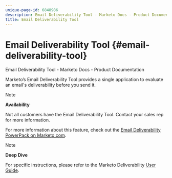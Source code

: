```yaml
---
unique-page-id: 6848986
description: Email Deliverability Tool - Marketo Docs - Product Documentation
title: Email Deliverability Tool
---
```


# Email Deliverability Tool {#email-deliverability-tool}

Email Deliverability Tool - Marketo Docs - Product Documentation

Marketo’s Email Deliverability Tool provides a single application to evaluate an email's deliverability before you send it.

>[!NOTE]
>
>**Availability**
>
>Not all customers have the Email Deliverability Tool. Contact your sales rep for more information.

For more information about this feature, check out the [Email Deliverability PowerPack on Marketo.com](https://www.marketo.com/software/email-marketing/email-deliverability/deliverability-packages/). 

>[!NOTE]
>
>**Deep Dive**
>
>For specific instructions, please refer to the Marketo Deliverability [User Guide](https://250ok.com/guides/marketo/).

